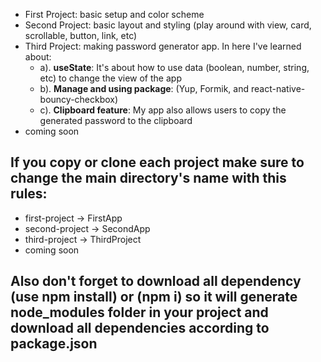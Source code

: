 - First Project: basic setup and color scheme
- Second Project: basic layout and styling (play around with view, card, scrollable, button, link, etc)
- Third Project: making password generator app. In here I've learned about:
  - a). **useState**: It's about how to use data (boolean, number, string, etc) to change the view of the app
  - b). **Manage and using package**: (Yup, Formik, and react-native-bouncy-checkbox)
  - c). **Clipboard feature**: My app also allows users to copy the generated password to the clipboard
- coming soon

## If you copy or clone each project make sure to change the main directory's name with this rules:
- first-project -> FirstApp
- second-project -> SecondApp
- third-project -> ThirdProject
- coming soon

## Also don't forget to download all dependency (use npm install) or (npm i) so it will generate node_modules folder in your project and download all dependencies according to package.json
